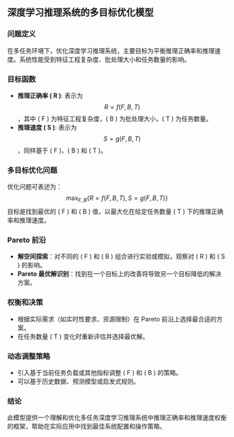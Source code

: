 ## 深度学习推理系统的多目标优化模型

### 问题定义
在多任务环境下，优化深度学习推理系统，主要目标为平衡推理正确率和推理速度。系统性能受到特征工程复杂度、批处理大小和任务数量的影响。

### 目标函数
- **推理正确率 \( R \)**: 表示为 $$ R = f(F, B, T) $$，其中 \( F \) 为特征工程复杂度，\( B \) 为批处理大小，\( T \) 为任务数量。
- **推理速度 \( S \)**: 表示为 $$ S = g(F, B, T) $$，同样基于 \( F \)，\( B \) 和 \( T \)。

### 多目标优化问题
优化问题可表述为：
$$ \max_{F, B} \{ R = f(F, B, T), \, S = g(F, B, T) \} $$
目标是找到最优的 \( F \) 和 \( B \) 值，以最大化在给定任务数量 \( T \) 下的推理正确率和推理速度。

### Pareto 前沿
- **解空间探索**：对不同的 \( F \) 和 \( B \) 组合进行实验或模拟，观察对 \( R \) 和 \( S \) 的影响。
- **Pareto 最优解识别**：找到在一个目标上的改善将导致另一个目标降低的解决方案。

### 权衡和决策
- 根据实际需求（如实时性要求、资源限制）在 Pareto 前沿上选择最合适的方案。
- 在任务数量 \( T \) 变化时重新评估并选择最优解。

### 动态调整策略
- 引入基于当前任务负载或其他指标调整 \( F \) 和 \( B \) 的策略。
- 可以基于历史数据、预测模型或启发式规则。

### 结论
此模型提供一个理解和优化多任务深度学习推理系统中推理正确率和推理速度权衡的框架，帮助在实际应用中找到最佳系统配置和操作策略。
